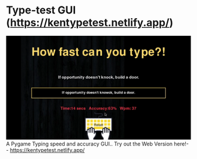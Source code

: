 # Type-test GUI (https://kentypetest.netlify.app/)
![GitHub Logo](/speed.png)
A Pygame Typing speed and accuracy GUI.. 
Try out the Web Version here!-- https://kentypetest.netlify.app/
